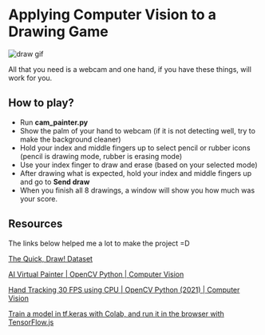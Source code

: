 # Applying Computer Vision to a Drawing Game
![draw gif](https://user-images.githubusercontent.com/72708214/172028510-b0dbe402-0603-451f-9378-265c1d9e48c1.gif)

All that you need is a webcam and one hand, if you have these things, will work for you.

## How to play?

* Run **cam_painter.py**
* Show the palm of your hand to webcam (if it is not detecting well, try to make the background cleaner)
* Hold your index and middle fingers up to select pencil or rubber icons (pencil is drawing mode, rubber is erasing mode)
* Use your index finger to draw and erase (based on your selected mode) 
* After drawing what is expected, hold your index and middle fingers up and go to **Send draw**
* When you finish all 8 drawings, a window will show you how much was your score.


## Resources

The links below helped me a lot to make the project =D

[The Quick, Draw! Dataset](https://github.com/googlecreativelab/quickdraw-dataset)

[AI Virtual Painter | OpenCV Python | Computer Vision](https://www.youtube.com/watch?v=ZiwZaAVbXQo)

[Hand Tracking 30 FPS using CPU | OpenCV Python (2021) | Computer Vision](https://www.youtube.com/watch?v=NZde8Xt78Iw&t=2479s)

[Train a model in tf.keras with Colab, and run it in the browser with TensorFlow.js](https://medium.com/tensorflow/train-on-google-colab-and-run-on-the-browser-a-case-study-8a45f9b1474e)
